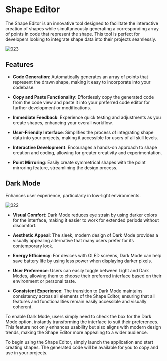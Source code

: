 # Shape Editor

The Shape Editor is an innovative tool designed to facilitate the interactive creation of shapes while simultaneously generating a corresponding array of points in code that represent the shape. This tool is perfect for developers looking to integrate shape data into their projects seamlessly.


![023](https://github.com/user-attachments/assets/a3785b9f-f380-455d-a561-4f6b1b93695e)


## Features

- **Code Generation**: Automatically generates an array of points that represent the drawn shape, making it easy to incorporate into your codebase.
  
- **Copy and Paste Functionality**: Effortlessly copy the generated code from the code view and paste it into your preferred code editor for further development or modifications.

- **Immediate Feedback**: Experience quick testing and adjustments as you create shapes, enhancing your overall workflow.

- **User-Friendly Interface**: Simplifies the process of integrating shape data into your projects, making it accessible for users of all skill levels.

- **Interactive Development**: Encourages a hands-on approach to shape creation and coding, allowing for greater creativity and experimentation.

- **Point Mirroring**: Easily create symmetrical shapes with the point mirroring feature, streamlining the design process.

  

## Dark Mode

Enhances user experience, particularly in low-light environments. 
  
![022](https://github.com/user-attachments/assets/30dfd866-5653-4cfa-9765-4d6d3ef6231b)



- **Visual Comfort**: Dark Mode reduces eye strain by using darker colors for the interface, making it easier to work for extended periods without discomfort.

- **Aesthetic Appeal**: The sleek, modern design of Dark Mode provides a visually appealing alternative that many users prefer for its contemporary look.

- **Energy Efficiency**: For devices with OLED screens, Dark Mode can help save battery life by using less power when displaying darker pixels.

- **User Preference**: Users can easily toggle between Light and Dark Modes, allowing them to choose their preferred interface based on their environment or personal taste.

- **Consistent Experience**: The transition to Dark Mode maintains consistency across all elements of the Shape Editor, ensuring that all features and functionalities remain easily accessible and visually coherent.

To enable Dark Mode, users simply need to check the box for the Dark Mode option, instantly transforming the interface to suit their preferences. This feature not only enhances usability but also aligns with modern design trends, making the Shape Editor more appealing to a wider audience.

To begin using the Shape Editor, simply launch the application and start creating shapes. The generated code will be available for you to copy and use in your projects.



